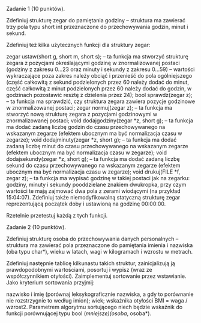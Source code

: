 Zadanie 1 (10 punktów). 

Zdefiniuj strukturę zegar do pamiętania godziny – struktura ma zawierać trzy pola typu short int przeznaczone do przechowywania godzin, minut i sekund.

Zdefiniuj też kilka użytecznych funkcji dla struktury zegar:

zegar ustaw(short g, short m, short s);  – ta funkcja ma stworzyć strukturę zegara z pozycjami określającymi godzinę w znormalizowanej postaci (godziny z zakresu 0…23 oraz minuty i sekundy z zakresu 0…59) – wartości wykraczające poza zakres należy obciąć i przenieść do pola ogólniejszego (część całkowitą z sekund podzielonych przez 60 należy dodać do minut, część całkowitą z minut podzielonych przez 60 należy dodać do godzin, w godzinach pozostawić resztę z dzielenia przez 24);
bool sprawdz(zegar z);  – ta funkcja ma sprawdzić, czy struktura zegara zawiera pozycje godzinowe w znormalizowanej postaci;
zegar normuj(zegar z);  – ta funkcja ma stworzyć nową strukturę zegara z pozycjami godzinowymi w znormalizowanej postaci;
void dodajgodziny(zegar *z, short g);  – ta funkcja ma dodać zadaną liczbę godzin do czasu przechowywanego na wskazanym zegarze (efektem ubocznym ma być normalizacja czasu w zegarze);
void dodajminuty(zegar *z, short g);  – ta funkcja ma dodać zadaną liczbę minut do czasu przechowywanego na wskazanym zegarze (efektem ubocznym ma być normalizacja czasu w zegarze);
void dodajsekundy(zegar *z, short g);  – ta funkcja ma dodać zadaną liczbę sekund do czasu przechowywanego na wskazanym zegarze (efektem ubocznym ma być normalizacja czasu w zegarze);
void drukuj(FILE *f, zegar z);  – ta funkcja ma wypisać godzinę w takiej postaci jak na zegarku: godziny, minuty i sekundy pooddzielane znakiem dwukropka, przy czym wartości te mają zajmować dwa pola z zerami wiodącymi (na przykład 15:04:07).
Zdefiniuj także niemodyfikowalną statyczną strukturę zegar reprezentującą początek doby i ustawioną na godzinę 00:00:00.

Rzetelnie przetestuj każdą z tych funkcji.

Zadanie 2 (10 punktów). 

Zdefiniuj strukturę osoba do przechowywania danych personalnych – struktura ma zawierać pola przeznaczone do pamiętania imienia i nazwiska (oba typu char*), wieku w latach, wagi w kilogramach i wzrostu w metrach.

Zdefiniuj następnie tablicę kilkunastu takich struktur, zainicjalizują ją prawdopodobnymi wartościami, posortuj i wypisz (wraz ze współczynnikiem otyłości). Zaimplementuj sortowanie przez wstawianie. Jako kryterium sortowania przyjmij:

nazwisko i imię (porównaj leksykograficznie nazwiska, a gdy to porównanie nie rozstrzygnie to według imion);
wiek;
wskaźnika otyłości BMI = waga / wzrost2.
Parametrem algorytmu sortującego niech będzie wskaźnik do funkcji porównującej typu bool (*mniejsze)(osoba*, osoba*).
